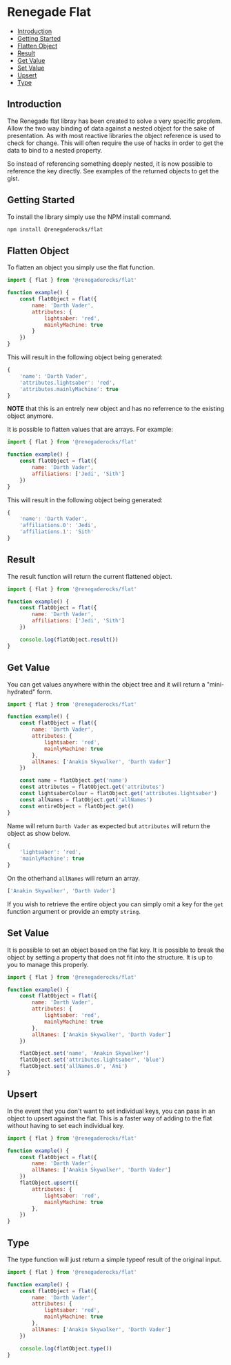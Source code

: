 # Renegade Flat

- [Introduction](#introduction)
- [Getting Started](#getting-started)
- [Flatten Object](#flatten-object)
- [Result](#result)
- [Get Value](#get-value)
- [Set Value](#set-value)
- [Upsert](#upsert)
- [Type](#type)

## Introduction

The Renegade flat libray has been created to solve a very specific proplem. Allow the two way binding of data against a nested object for the sake of presentation. As with most reactive libraries the object reference is used to check for change. This will often require the use of hacks in order to get the data to bind to a nested property. 

So instead of referencing something deeply nested, it is now possible to reference the key directly. See examples of the returned objects to get the gist.

## Getting Started

To install the library simply use the NPM install command.

```bash
npm install @renegaderocks/flat
```

## Flatten Object

To flatten an object you simply use the flat function.

```javascript
import { flat } from '@renegaderocks/flat'

function example() {
    const flatObject = flat({
        name: 'Darth Vader',
        attributes: {
            lightsaber: 'red',
            mainlyMachine: true
        }
    })
}
```

This will result in the following object being generated:

```javascript
{
    'name': 'Darth Vader',
    'attributes.lightsaber': 'red',
    'attributes.mainlyMachine': true
}
```
**NOTE** that this is an entrely new object and has no referrence to the existing object anymore.

It is possible to flatten values that are arrays. For example:

```javascript
import { flat } from '@renegaderocks/flat'

function example() {
    const flatObject = flat({
        name: 'Darth Vader',
        affiliations: ['Jedi', 'Sith']
    })
}
```
This will result in the following object being generated:

```javascript
{
    'name': 'Darth Vader',
    'affiliations.0': 'Jedi',
    'affiliations.1': 'Sith'
}
```

## Result

The result function will return the current flattened object.

```javascript
import { flat } from '@renegaderocks/flat'

function example() {
    const flatObject = flat({
        name: 'Darth Vader',
        affiliations: ['Jedi', 'Sith']
    })

    console.log(flatObject.result())
}
```

## Get Value

You can get values anywhere within the object tree and it will return a "mini-hydrated" form.

```javascript
import { flat } from '@renegaderocks/flat'

function example() {
    const flatObject = flat({
        name: 'Darth Vader',
        attributes: {
            lightsaber: 'red',
            mainlyMachine: true
        },
        allNames: ['Anakin Skywalker', 'Darth Vader']
    })

    const name = flatObject.get('name')
    const attributes = flatObject.get('attributes')
    const lightsaberColour = flatObject.get('attributes.lightsaber')
    const allNames = flatObject.get('allNames')
    const entireObject = flatObject.get()
}
```

Name will return `Darth Vader` as expected but `attributes` will return the object as show below.

```javascript
{
    'lightsaber': 'red',
    'mainlyMachine': true
}
```

On the otherhand `allNames` will return an array.

```javascript
['Anakin Skywalker', 'Darth Vader']
```

If you wish to retrieve the entire object you can simply omit a key for the `get` function argument or provide an empty `string`.

## Set Value

It is possible to set an object based on the flat key. It is possible to break the object by setting a property that does not fit into the structure. It is up to you to manage this properly.

```javascript
import { flat } from '@renegaderocks/flat'

function example() {
    const flatObject = flat({
        name: 'Darth Vader',
        attributes: {
            lightsaber: 'red',
            mainlyMachine: true
        },
        allNames: ['Anakin Skywalker', 'Darth Vader']
    })

    flatObject.set('name', 'Anakin Skywalker')
    flatObject.set('attributes.lightsaber', 'blue')
    flatObject.set('allNames.0', 'Ani')
}
```

## Upsert

In the event that you don't want to set individual keys, you can pass in an object to upsert against the flat. This is a faster way of adding to the flat without having to set each individual key.

```javascript
import { flat } from '@renegaderocks/flat'

function example() {
    const flatObject = flat({
        name: 'Darth Vader',
        allNames: ['Anakin Skywalker', 'Darth Vader']
    })
    flatObject.upsert({
        attributes: {
            lightsaber: 'red',
            mainlyMachine: true
        },
    })
}
```

## Type

The type function will just return a simple typeof result of the original input.

```javascript
import { flat } from '@renegaderocks/flat'

function example() {
    const flatObject = flat({
        name: 'Darth Vader',
        attributes: {
            lightsaber: 'red',
            mainlyMachine: true
        },
        allNames: ['Anakin Skywalker', 'Darth Vader']
    })

    console.log(flatObject.type())
}
```
